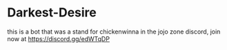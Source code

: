 # Darkest-Desire
this is a bot that was a stand for chickenwinna in the jojo zone discord, join now at https://discord.gg/edWTqDP
